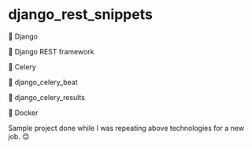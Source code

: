 # django_rest_snippets

🌵 Django

🚀 Django REST framework

🥬 Celery

💓 django_celery_beat

🧮 django_celery_results

🐳 Docker

Sample project done while I was repeating above technologies for a new job. 😊
